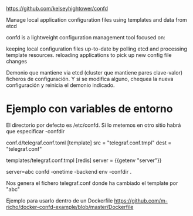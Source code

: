 https://github.com/kelseyhightower/confd

Manage local application configuration files using templates and data from etcd

confd is a lightweight configuration management tool focused on:

keeping local configuration files up-to-date by polling etcd and processing template resources.
reloading applications to pick up new config file changes



Demonio que mantiene via etcd (cluster que mantiene pares clave-valor) ficheros de configuración. Y si se modifica alguno, chequea la nueva configuración y reinicia el demonio indicado.


# Ejemplo con variables de entorno
El directorio por defecto es /etc/confd. Si lo metemos en otro sitio habrá que especificar -confdir


conf.d/telegraf.conf.toml
[template]
  src = "telegraf.conf.tmpl"
  dest = "telegraf.conf"

templates/telegraf.conf.tmpl
[redis]
  server = {{getenv "server"}}

server=abc confd -onetime -backend env -confdir .

Nos genera el fichero telegraf.conf donde ha cambiado el template por "abc"


Ejemplo para usarlo dentro de un Dockerfile
https://github.com/m-richo/docker-confd-example/blob/master/Dockerfile

